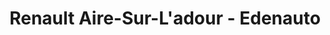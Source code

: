 ---
title: "Renault Aire-Sur-L'adour - Edenauto"
url: /aire-sur-ladour/renault-aire-sur-ladour-edenauto/
shop: voiture
---